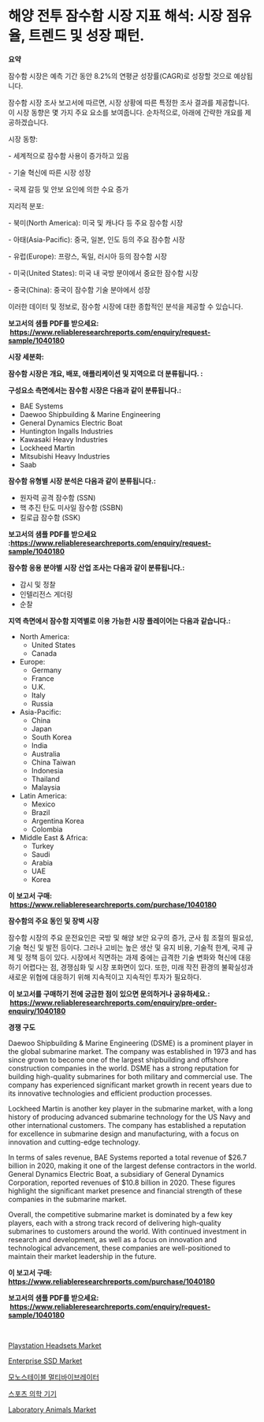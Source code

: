 <p><h1>해양 전투 잠수함 시장 지표 해석: 시장 점유율, 트렌드 및 성장 패턴.</h1></p><p><strong>요약</strong></p>
<p><p>잠수함 시장은 예측 기간 동안 8.2%의 연평균 성장률(CAGR)로 성장할 것으로 예상됩니다. </p><p>잠수함 시장 조사 보고서에 따르면, 시장 상황에 따른 특정한 조사 결과를 제공합니다. 이 시장 동향은 몇 가지 주요 요소를 보여줍니다. 순차적으로, 아래에 간략한 개요를 제공하겠습니다. </p><p>시장 동향:</p><p>- 세계적으로 잠수함 사용이 증가하고 있음</p><p>- 기술 혁신에 따른 시장 성장</p><p>- 국제 갈등 및 안보 요인에 의한 수요 증가</p><p>지리적 분포:</p><p>- 북미(North America): 미국 및 캐나다 등 주요 잠수함 시장</p><p>- 아태(Asia-Pacific): 중국, 일본, 인도 등의 주요 잠수함 시장</p><p>- 유럽(Europe): 프랑스, 독일, 러시아 등의 잠수함 시장</p><p>- 미국(United States): 미국 내 국방 분야에서 중요한 잠수함 시장</p><p>- 중국(China): 중국이 잠수함 기술 분야에서 성장</p><p>이러한 데이터 및 정보로, 잠수함 시장에 대한 종합적인 분석을 제공할 수 있습니다.</p></p>
<p><strong>보고서의 샘플 PDF를 받으세요: &nbsp;<a href="https://www.reliableresearchreports.com/enquiry/request-sample/1040180">https://www.reliableresearchreports.com/enquiry/request-sample/1040180</a></strong></p>
<p><strong>시장 세분화:</strong></p>
<p><strong> 잠수함 시장은 개요, 배포, 애플리케이션 및 지역으로 더 분류됩니다. :</strong></p>
<p><strong>구성요소 측면에서는 잠수함 시장은 다음과 같이 분류됩니다.:</strong></p>
<p><ul><li>BAE Systems</li><li>Daewoo Shipbuilding & Marine Engineering</li><li>General Dynamics Electric Boat</li><li>Huntington Ingalls Industries</li><li>Kawasaki Heavy Industries</li><li>Lockheed Martin</li><li>Mitsubishi Heavy Industries</li><li>Saab</li></ul></p>
<p><strong> 잠수함 유형별 시장 분석은 다음과 같이 분류됩니다.:</strong></p>
<p><ul><li>원자력 공격 잠수함 (SSN)</li><li>핵 추진 탄도 미사일 잠수함 (SSBN)</li><li>킬로급 잠수함 (SSK)</li></ul></p>
<p><strong>보고서의 샘플 PDF를 받으세요 :<a href="https://www.reliableresearchreports.com/enquiry/request-sample/1040180">https://www.reliableresearchreports.com/enquiry/request-sample/1040180</a></strong></p>
<p><strong> 잠수함 응용 분야별 시장 산업 조사는 다음과 같이 분류됩니다.:</strong></p>
<p><ul><li>감시 및 정찰</li><li>인텔리전스 게더링</li><li>순찰</li></ul></p>
<p><strong>지역 측면에서 잠수함 지역별로 이용 가능한 시장 플레이어는 다음과 같습니다.:</strong></p>
<p><ul>
    <li>
        North America:
        <ul>
            <li>United States</li>
            <li>Canada</li>
        </ul>
    </li>
    <li>
        Europe:
        <ul>
            <li>Germany</li>
            <li>France</li>
            <li>U.K.</li>
            <li>Italy</li>
            <li>Russia</li>
        </ul>
    </li>
    <li>
        Asia-Pacific:
        <ul>
            <li>China</li>
            <li>Japan</li>
            <li>South Korea</li>
            <li>India</li>
            <li>Australia</li>
            <li>China Taiwan</li>
            <li>Indonesia</li>
            <li>Thailand</li>
            <li>Malaysia</li>
        </ul>
    </li>
    <li>
        Latin America:
        <ul>
            <li>Mexico</li>
            <li>Brazil</li>
            <li>Argentina Korea</li>
            <li>Colombia</li>
        </ul>
    </li>
    <li>
        Middle East & Africa:
        <ul>
            <li>Turkey</li>
            <li>Saudi</li>
            <li>Arabia</li>
            <li>UAE</li>
            <li>Korea</li>
        </ul>
    </li>
    </ul></p>
<p><strong>이 보고서 구매: &nbsp;<a href="https://www.reliableresearchreports.com/purchase/1040180">https://www.reliableresearchreports.com/purchase/1040180</a></strong></p>
<p><strong>잠수함의 주요 동인 및 장벽 시장</strong></p>
<p><p>잠수함 시장의 주요 운전요인은 국방 및 해양 보안 요구의 증가, 군사 힘 조절의 필요성, 기술 혁신 및 발전 등이다. 그러나 고비는 높은 생산 및 유지 비용, 기술적 한계, 국제 규제 및 정책 등이 있다. 시장에서 직면하는 과제 중에는 급격한 기술 변화와 혁신에 대응하기 어렵다는 점, 경쟁심화 및 시장 포화면이 있다. 또한, 미래 작전 환경의 불확실성과 새로운 위협에 대응하기 위해 지속적이고 지속적인 투자가 필요하다.</p></p>
<p><strong>이 보고서를 구매하기 전에 궁금한 점이 있으면 문의하거나 공유하세요.: &nbsp;<a href="https://www.reliableresearchreports.com/enquiry/pre-order-enquiry/1040180">https://www.reliableresearchreports.com/enquiry/pre-order-enquiry/1040180</a></strong></p>
<p><strong>경쟁 구도</strong></p>
<p><p>Daewoo Shipbuilding & Marine Engineering (DSME) is a prominent player in the global submarine market. The company was established in 1973 and has since grown to become one of the largest shipbuilding and offshore construction companies in the world. DSME has a strong reputation for building high-quality submarines for both military and commercial use. The company has experienced significant market growth in recent years due to its innovative technologies and efficient production processes.</p><p>Lockheed Martin is another key player in the submarine market, with a long history of producing advanced submarine technology for the US Navy and other international customers. The company has established a reputation for excellence in submarine design and manufacturing, with a focus on innovation and cutting-edge technology.</p><p>In terms of sales revenue, BAE Systems reported a total revenue of $26.7 billion in 2020, making it one of the largest defense contractors in the world. General Dynamics Electric Boat, a subsidiary of General Dynamics Corporation, reported revenues of $10.8 billion in 2020. These figures highlight the significant market presence and financial strength of these companies in the submarine market.</p><p>Overall, the competitive submarine market is dominated by a few key players, each with a strong track record of delivering high-quality submarines to customers around the world. With continued investment in research and development, as well as a focus on innovation and technological advancement, these companies are well-positioned to maintain their market leadership in the future.</p></p>
<p><strong>이 보고서 구매: &nbsp; <a href="https://www.reliableresearchreports.com/purchase/1040180">https://www.reliableresearchreports.com/purchase/1040180</a></strong></p>
<p><strong>보고서의 샘플 PDF를 받으세요: &nbsp;<a href="https://www.reliableresearchreports.com/enquiry/request-sample/1040180">https://www.reliableresearchreports.com/enquiry/request-sample/1040180</a></strong><strong></strong></p>
<p>&nbsp;</p>
<p><p><a href="https://github.com/castoriffic/Market-Research-Report-List-3/blob/main/playstation-headsets-market.md">Playstation Headsets Market</a></p><p><a href="https://view.publitas.com/reportprime-1/enterprise-ssd-market-insights-market-players-and-forecast-till-2031/">Enterprise SSD Market</a></p><p><a href="https://medium.com/@chickenlegs8687/%EB%8B%A8%EC%95%88%EC%84%B1-%EB%8B%A4%EC%A7%84-%ED%8C%94%EB%9D%BC%EB%94%98-%EC%8B%9C%EC%9E%A5-%EC%9C%A0%ED%98%95-%EC%9D%91%EC%9A%A9-%EB%B0%8F-%EC%A7%80%EB%A6%AC%EC%97%90-%EC%9D%98%ED%95%9C-%ED%8F%AC%EA%B4%84%EC%A0%81%EC%9D%B8-%ED%8F%89%EA%B0%80-4dab29c13e52">모노스테이블 멀티바이브레이터</a></p><p><a href="https://github.com/nuekbpymrrz5/Market-Research-Report-List-1/blob/main/69331364193.md">스포츠 의학 기기</a></p><p><a href="https://issuu.com/reportprime-2/docs/laboratory-animals-market-size-2030.pptx">Laboratory Animals Market</a></p></p>